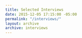 ```yaml
---
title: Selected Interviews
date: 2015-12-05 17:15:00 -05:00
permalink: "/interviews/"
layout: archive
archive: interviews
---
```


